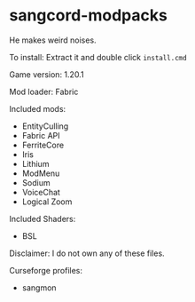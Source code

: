# sangcord-modpacks

He makes weird noises.

To install:
Extract it and double click `install.cmd`

Game version: 1.20.1

Mod loader: Fabric

Included mods:
- EntityCulling
- Fabric API
- FerriteCore
- Iris
- Lithium
- ModMenu
- Sodium
- VoiceChat
- Logical Zoom

Included Shaders:
- BSL

Disclaimer: I do not own any of these files.

Curseforge profiles:
- sangmon
